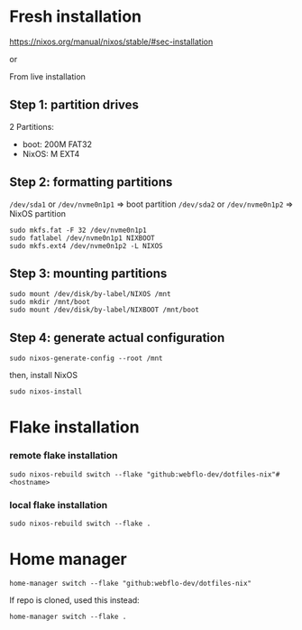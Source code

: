 # Fresh installation

https://nixos.org/manual/nixos/stable/#sec-installation

or 

From live installation

## Step 1: partition drives

2 Partitions:
* boot: 200M FAT32
* NixOS: <rest of the SSD>M EXT4

## Step 2: formatting partitions

`/dev/sda1` or `/dev/nvme0n1p1` => boot partition
`/dev/sda2` or `/dev/nvme0n1p2` => NixOS partition

```
sudo mkfs.fat -F 32 /dev/nvme0n1p1
sudo fatlabel /dev/nvme0n1p1 NIXBOOT
sudo mkfs.ext4 /dev/nvme0n1p2 -L NIXOS
```

## Step 3: mounting partitions

```
sudo mount /dev/disk/by-label/NIXOS /mnt
sudo mkdir /mnt/boot
sudo mount /dev/disk/by-label/NIXBOOT /mnt/boot
```

## Step 4: generate actual configuration

```
sudo nixos-generate-config --root /mnt
```

then, install NixOS
```
sudo nixos-install
```

# Flake installation


### remote flake installation

```
sudo nixos-rebuild switch --flake "github:webflo-dev/dotfiles-nix"#<hostname>
```

### local flake installation
```
sudo nixos-rebuild switch --flake .
```

# Home manager

```
home-manager switch --flake "github:webflo-dev/dotfiles-nix"
```

If repo is cloned, used this instead:
```
home-manager switch --flake .
```